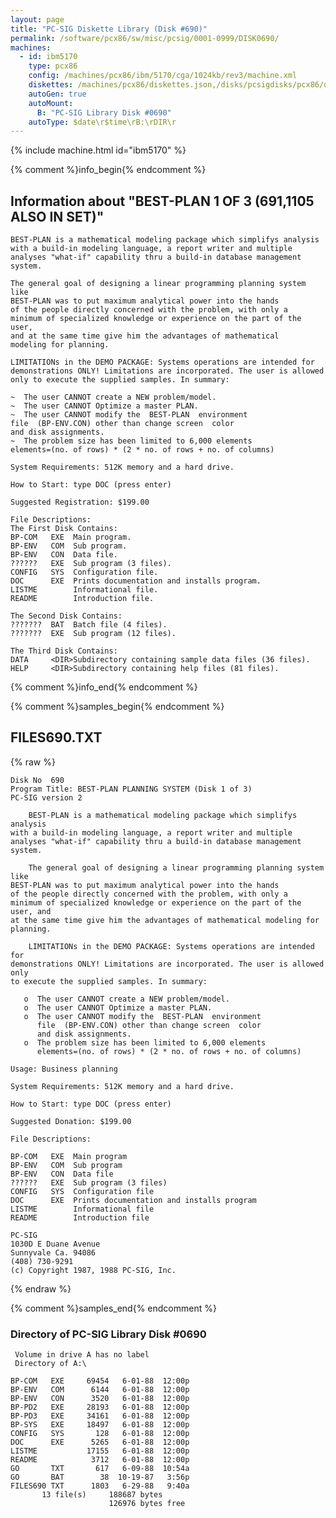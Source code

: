 ```yaml
---
layout: page
title: "PC-SIG Diskette Library (Disk #690)"
permalink: /software/pcx86/sw/misc/pcsig/0001-0999/DISK0690/
machines:
  - id: ibm5170
    type: pcx86
    config: /machines/pcx86/ibm/5170/cga/1024kb/rev3/machine.xml
    diskettes: /machines/pcx86/diskettes.json,/disks/pcsigdisks/pcx86/diskettes.json
    autoGen: true
    autoMount:
      B: "PC-SIG Library Disk #0690"
    autoType: $date\r$time\rB:\rDIR\r
---
```


{% include machine.html id="ibm5170" %}

{% comment %}info_begin{% endcomment %}

## Information about "BEST-PLAN 1 OF 3 (691,1105 ALSO IN SET)"

    BEST-PLAN is a mathematical modeling package which simplifys analysis
    with a build-in modeling language, a report writer and multiple
    analyses "what-if" capability thru a build-in database management
    system.
    
    The general goal of designing a linear programming planning system like
    BEST-PLAN was to put maximum analytical power into the hands
    of the people directly concerned with the problem, with only a
    minimum of specialized knowledge or experience on the part of the user,
    and at the same time give him the advantages of mathematical
    modeling for planning.
    
    LIMITATIONs in the DEMO PACKAGE: Systems operations are intended for
    demonstrations ONLY! Limitations are incorporated. The user is allowed
    only to execute the supplied samples. In summary:
    
    ~  The user CANNOT create a NEW problem/model.
    ~  The user CANNOT Optimize a master PLAN.
    ~  The user CANNOT modify the  BEST-PLAN  environment
    file  (BP-ENV.CON) other than change screen  color
    and disk assignments.
    ~  The problem size has been limited to 6,000 elements
    elements=(no. of rows) * (2 * no. of rows + no. of columns)
    
    System Requirements: 512K memory and a hard drive.
    
    How to Start: type DOC (press enter)
    
    Suggested Registration: $199.00
    
    File Descriptions:
    The First Disk Contains:
    BP-COM   EXE  Main program.
    BP-ENV   COM  Sub program.
    BP-ENV   CON  Data file.
    ??????   EXE  Sub program (3 files).
    CONFIG   SYS  Configuration file.
    DOC      EXE  Prints documentation and installs program.
    LISTME        Informational file.
    README        Introduction file.
    
    The Second Disk Contains:
    ???????  BAT  Batch file (4 files).
    ???????  EXE  Sub program (12 files).
    
    The Third Disk Contains:
    DATA     <DIR>Subdirectory containing sample data files (36 files).
    HELP     <DIR>Subdirectory containing help files (81 files).
{% comment %}info_end{% endcomment %}

{% comment %}samples_begin{% endcomment %}

## FILES690.TXT

{% raw %}
```
Disk No  690
Program Title: BEST-PLAN PLANNING SYSTEM (Disk 1 of 3)
PC-SIG version 2

    BEST-PLAN is a mathematical modeling package which simplifys analysis
with a build-in modeling language, a report writer and multiple
analyses "what-if" capability thru a build-in database management system.

    The general goal of designing a linear programming planning system like
BEST-PLAN was to put maximum analytical power into the hands
of the people directly concerned with the problem, with only a
minimum of specialized knowledge or experience on the part of the user, and
at the same time give him the advantages of mathematical modeling for
planning.

    LIMITATIONs in the DEMO PACKAGE: Systems operations are intended for
demonstrations ONLY! Limitations are incorporated. The user is allowed only
to execute the supplied samples. In summary:

   o  The user CANNOT create a NEW problem/model.
   o  The user CANNOT Optimize a master PLAN.
   o  The user CANNOT modify the  BEST-PLAN  environment
      file  (BP-ENV.CON) other than change screen  color
      and disk assignments.
   o  The problem size has been limited to 6,000 elements
      elements=(no. of rows) * (2 * no. of rows + no. of columns)

Usage: Business planning

System Requirements: 512K memory and a hard drive.

How to Start: type DOC (press enter)

Suggested Donation: $199.00

File Descriptions:

BP-COM   EXE  Main program
BP-ENV   COM  Sub program
BP-ENV   CON  Data file
??????   EXE  Sub program (3 files)
CONFIG   SYS  Configuration file
DOC      EXE  Prints documentation and installs program
LISTME        Informational file
README        Introduction file

PC-SIG
1030D E Duane Avenue
Sunnyvale Ca. 94086
(408) 730-9291
(c) Copyright 1987, 1988 PC-SIG, Inc.

```
{% endraw %}

{% comment %}samples_end{% endcomment %}

### Directory of PC-SIG Library Disk #0690

     Volume in drive A has no label
     Directory of A:\

    BP-COM   EXE     69454   6-01-88  12:00p
    BP-ENV   COM      6144   6-01-88  12:00p
    BP-ENV   CON      3520   6-01-88  12:00p
    BP-PD2   EXE     28193   6-01-88  12:00p
    BP-PD3   EXE     34161   6-01-88  12:00p
    BP-SYS   EXE     18497   6-01-88  12:00p
    CONFIG   SYS       128   6-01-88  12:00p
    DOC      EXE      5265   6-01-88  12:00p
    LISTME           17155   6-01-88  12:00p
    README            3712   6-01-88  12:00p
    GO       TXT       617   6-09-88  10:54a
    GO       BAT        38  10-19-87   3:56p
    FILES690 TXT      1803   6-29-88   9:40a
           13 file(s)     188687 bytes
                          126976 bytes free
